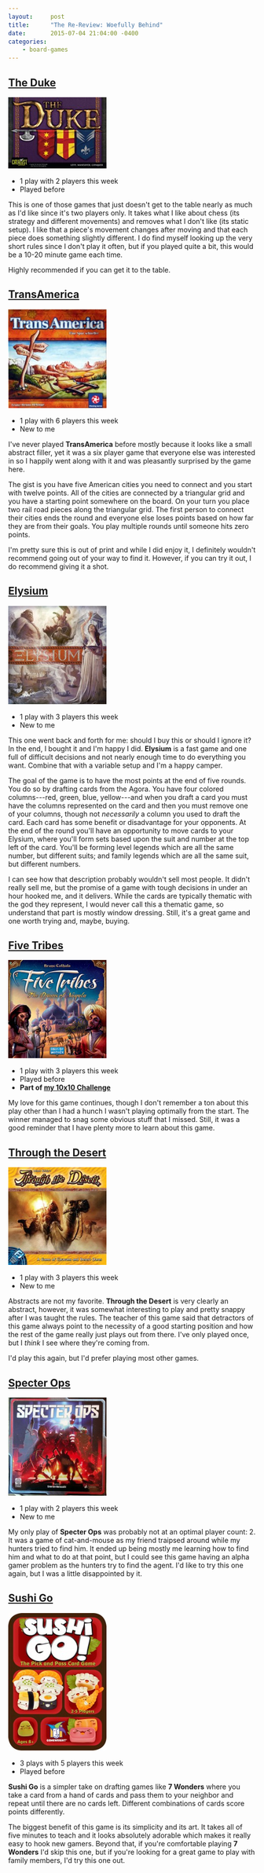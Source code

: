 ```yaml
---
layout:     post
title:      "The Re-Review: Woefully Behind"
date:       2015-07-04 21:04:00 -0400
categories:
    - board-games
---
```

## [The Duke](https://boardgamegeek.com/boardgame/36235/duke)

<img src="/images/covers/the-duke.jpg" alt="The Duke" class="image-right" />

- 1 play with 2 players this week
- Played before

This is one of those games that just doesn't get to the table nearly as much as I'd like since it's two players only. It takes what I like about chess (its strategy and different movements) and removes what I don't like (its static setup). I like that a piece's movement changes after moving and that each piece does something slightly different. I do find myself looking up the very short rules since I don't play it often, but if you played quite a bit, this would be a 10-20 minute game each time.

Highly recommended if you can get it to the table.

## [TransAmerica](https://boardgamegeek.com/boardgame/2842/transamerica)

<img src="/images/covers/transamerica.jpg" alt="Transamerica" class="image-right" />

- 1 play with 6 players this week
- New to me

I've never played **TransAmerica** before mostly because it looks like a small abstract filler, yet it was a six player game that everyone else was interested in so I happily went along with it and was pleasantly surprised by the game here.

The gist is you have five American cities you need to connect and you start with twelve points. All of the cities are connected by a triangular grid and you have a starting point somewhere on the board. On your turn you place two rail road pieces along the triangular grid. The first person to connect their cities ends the round and everyone else loses points based on how far they are from their goals. You play multiple rounds until someone hits zero points.

I'm pretty sure this is out of print and while I did enjoy it, I  definitely wouldn't recommend going out of your way to find it. However, if you can try it out, I do recommend giving it a shot.

## [Elysium](https://boardgamegeek.com/boardgame/163968/elysium)

<img src="/images/covers/elysium.jpg" alt="Elysium" class="image-right" />

- 1 play with 3 players this week
- New to me

This one went back and forth for me: should I buy this or should I ignore it? In the end, I bought it and I'm happy I did. **Elysium** is a fast game and one full of difficult decisions and not nearly enough time to do everything you want. Combine that with a variable setup and I'm a happy camper.

The goal of the game is to have the most points at the end of five rounds. You do so by drafting cards from the Agora. You have four colored columns---red, green, blue, yellow---and when you draft a card you must have the columns represented on the card and then you must remove one of your columns, though not *necessarily* a column you used to draft the card. Each card has some benefit or disadvantage for your opponents. At the end of the round you'll have an opportunity to move cards to your Elysium, where you'll form sets based upon the suit and number at the top left of the card. You'll be forming level legends which are all the same number, but different suits; and family legends which are all the same suit, but different numbers.

I can see how that description probably wouldn't sell most people. It didn't really sell me, but the promise of a game with tough decisions in under an hour hooked me, and it delivers. While the cards are typically thematic with the god they represent, I would never call this a thematic game, so understand that part is mostly window dressing. Still, it's a great game and one worth trying and, maybe, buying.

## [Five Tribes](https://boardgamegeek.com/boardgame/157354/five-tribes)

<img src="/images/covers/five-tribes.jpg" alt="Five Tribes" class="image-right" />

- 1 play with 3 players this week
- Played before
- **Part of [my 10x10 Challenge](https://boardgamegeek.com/geeklist/183527/wesbakers-2015-10x10-hardcore-challenge)**

My love for this game continues, though I don't remember a ton about this play other than I had a hunch I wasn't playing optimally from the start. The winner managed to snag some obvious stuff that I missed. Still, it was a good reminder that I have plenty more to learn about this game.

## [Through the Desert](https://boardgamegeek.com/boardgame/503/through-desert)

<img src="/images/covers/through-the-desert.jpg" alt="Through the Desert" class="image-right" />

- 1 play with 3 players this week
- New to me

Abstracts are not my favorite. **Through the Desert** is very clearly an abstract, however, it was somewhat interesting to play and pretty snappy after I was taught the rules. The teacher of this game said that detractors of this game always point to the necessity of a good starting position and how the rest of the game really just plays out from there. I've only played once, but I *think* I see where they're coming from.

I'd play this again, but I'd prefer playing most other games.

## [Specter Ops](https://boardgamegeek.com/boardgame/155624/specter-ops)

<img src="/images/covers/specter-ops.jpg" alt="Specter Ops" class="image-right" />

- 1 play with 2 players this week
- New to me

My only play of **Specter Ops** was probably not at an optimal player count: 2. It was a game of cat-and-mouse as my friend traipsed around while my hunters tried to find him. It ended up being mostly me learning how to find him and what to do at that point, but I could see this game having an alpha gamer problem as the hunters try to find the agent. I'd like to try this one again, but I was a little disappointed by it.

## [Sushi Go](https://boardgamegeek.com/boardgame/133473/sushi-go)

<img src="/images/covers/sushi-go.jpg" alt="Specter Ops" class="image-right" />

- 3 plays with 5 players this week
- Played before

**Sushi Go** is a simpler take on drafting games like **7 Wonders** where you take a card from a hand of cards and pass them to your neighbor and repeat until there are no cards left. Different combinations of cards score points differently.

The biggest benefit of this game is its simplicity and its art. It takes all of five minutes to teach and it looks absolutely adorable which makes it really easy to hook new gamers. Beyond that, if you're comfortable playing **7 Wonders** I'd skip this one, but if you're looking for a great game to play with family members, I'd try this one out.
